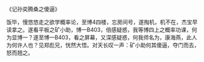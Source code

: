 《记孙奕腾桑之傻逼》

饭毕，慢悠悠走之欲学概率论，至博4四楼，忘房间号，遂掏机，机不在，杰宝早读拿之。遂看平板之矿小助，博一B403，倍感疑惑，我等博四上之概率功课，何为显博一？遂至博一B403，看之屏幕，又深感疑惑，何我师名为，康海燕，此人为何许人也？见郑彪兄，恍然大悟。对天长叹一声：矿小助何其傻逼，夺门而去，怒而翘之。